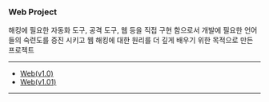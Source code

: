 ### Web Project

해킹에 필요한 자동화 도구, 공격 도구, 웹 등을 직접 구현 함으로서 개발에 필요한 언어 들의 숙련도를 증진 시키고 웹 해킹에 대한 원리를 더 깊게 배우기 위한 목적으로 만든 프로젝트

---
- [Web(v1.0)](./ver1.0/README.md)
- [Web(v1.01)](./ver1.01/README.md)
---



